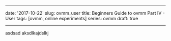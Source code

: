 
---

date: '2017-10-22'
slug: ovmm_user
title: Beginners Guide to ovmm Part IV - User
tags: [ovmm, online experiments]
series: ovmm
draft: true

---

asdsad aksdlkajdslkj